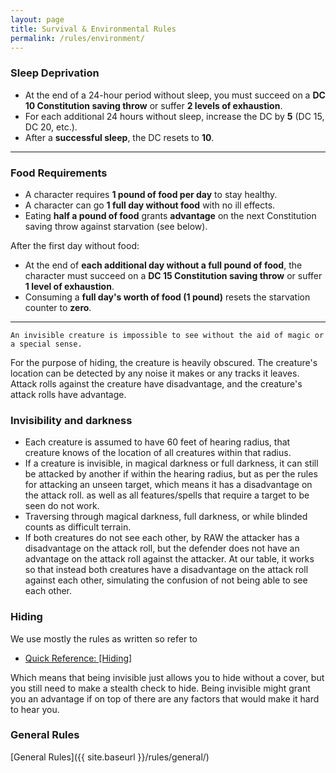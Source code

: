 ```yaml
---
layout: page
title: Survival & Environmental Rules
permalink: /rules/environment/
---
```


### **Sleep Deprivation**
- At the end of a 24-hour period without sleep, you must succeed on a **DC 10 Constitution saving throw** or suffer **2 levels of exhaustion**.
- For each additional 24 hours without sleep, increase the DC by **5** (DC 15, DC 20, etc.).
- After a **successful sleep**, the DC resets to **10**.

---

### **Food Requirements**
- A character requires **1 pound of food per day** to stay healthy.
- A character can go **1 full day without food** with no ill effects.
- Eating **half a pound of food** grants **advantage** on the next Constitution saving throw against starvation (see below).

After the first day without food:
- At the end of **each additional day without a full pound of food**, the character must succeed on a **DC 15 Constitution saving throw** or suffer **1 level of exhaustion**.
- Consuming a **full day's worth of food (1 pound)** resets the starvation counter to **zero**.

---

    An invisible creature is impossible to see without the aid of magic or a special sense.
For the purpose of hiding, the creature is heavily obscured. The creature's location can be detected by any noise it makes or any tracks it leaves.
    Attack rolls against the creature have disadvantage, and the creature's attack rolls have advantage.

### **Invisibility and darkness**
- Each creature is assumed to have 60 feet of hearing radius, that creature knows of the location of all creatures within that radius.
- If a creature is invisible, in magical darkness or full darkness, it can still be attacked by another if within the hearing radius, but as per the rules for attacking an unseen target, which means it has a disadvantage on the attack roll.
as well as all features/spells that require a target to be seen do not work.
- Traversing through magical darkness, full darkness, or while blinded counts as difficult terrain.
- If both creatures do not see each other, by RAW the attacker has a disadvantage on the attack roll, but the defender does not have an advantage on the attack roll against the attacker.
At our table, it works so that instead both creatures have a disadvantage on the attack roll against each other, simulating the confusion of not being able to see each other.


### **Hiding**
We use mostly the rules as written so refer to 
- [Quick Reference: [Hiding]](https://2014.5e.tools/quickreference.html#bookref-quick,2,hiding)

Which means that being invisible just allows you to hide without a cover, but you still need to make a stealth check to hide.
Being invisible might grant you an advantage if on top of there are any factors that would make it hard to hear you.

### General Rules

[General Rules]({{ site.baseurl }}/rules/general/)
